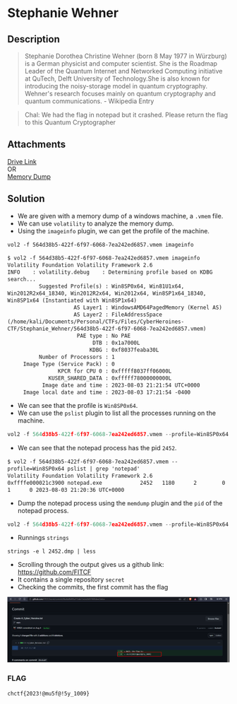 # Stephanie Wehner

## Description
> Stephanie Dorothea Christine Wehner (born 8 May 1977 in Würzburg) is a German physicist and computer scientist. She is the Roadmap Leader of the Quantum Internet and Networked Computing initiative at QuTech, Delft University of Technology.She is also known for introducing the noisy-storage model in quantum cryptography. Wehner's research focuses mainly on quantum cryptography and quantum communications. - Wikipedia Entry

> Chal: We had the flag in notepad but it crashed. Please return the flag to this Quantum Cryptographer

## Attachments
[Drive Link](https://drive.google.com/file/d/1wFihQD4zdespZx1Bjw5fV_zANoNrJg9k/view)  
OR  
[Memory Dump](./Dr.Quantum.zip)


## Solution
* We are given with a memory dump of a windows machine, a `.vmem` file.
* We can use `volatility` to analyze the memory dump.
* Using the `imageinfo` plugin, we can get the profile of the machine.
```
vol2 -f 564d38b5-422f-6f97-6068-7ea242ed6857.vmem imageinfo
```

```shell
$ vol2 -f 564d38b5-422f-6f97-6068-7ea242ed6857.vmem imageinfo                                               
Volatility Foundation Volatility Framework 2.6
INFO    : volatility.debug    : Determining profile based on KDBG search...
          Suggested Profile(s) : Win8SP0x64, Win81U1x64, Win2012R2x64_18340, Win2012R2x64, Win2012x64, Win8SP1x64_18340, Win8SP1x64 (Instantiated with Win8SP1x64)
                     AS Layer1 : WindowsAMD64PagedMemory (Kernel AS)
                     AS Layer2 : FileAddressSpace (/home/kali/Documents/Personal/CTFs/Files/CyberHeroines-CTF/Stephanie_Wehner/564d38b5-422f-6f97-6068-7ea242ed6857.vmem)
                      PAE type : No PAE
                           DTB : 0x1a7000L
                          KDBG : 0xf8037feaba30L
          Number of Processors : 1
     Image Type (Service Pack) : 0
                KPCR for CPU 0 : 0xfffff8037ff06000L
             KUSER_SHARED_DATA : 0xfffff78000000000L
           Image date and time : 2023-08-03 21:21:54 UTC+0000
     Image local date and time : 2023-08-03 17:21:54 -0400
```

* We can see that the profile is `Win8SP0x64`.
* We can use the `pslist` plugin to list all the processes running on the machine.
```python
vol2 -f 564d38b5-422f-6f97-6068-7ea242ed6857.vmem --profile=Win8SP0x64 pslist
```
* We can see that the notepad process has the pid `2452`.
```shell
$ vol2 -f 564d38b5-422f-6f97-6068-7ea242ed6857.vmem --profile=Win8SP0x64 pslist | grep 'notepad'
Volatility Foundation Volatility Framework 2.6
0xffffe000021c3900 notepad.exe            2452   1180      2        0      1      0 2023-08-03 21:20:36 UTC+0000
```
* Dump the notepad process using the `memdump` plugin and the `pid` of the notepad process.
```python
vol2 -f 564d38b5-422f-6f97-6068-7ea242ed6857.vmem --profile=Win8SP0x64 memdump --pid=2452 --dump-dir=dump 
```
* Runnings `strings` 
```
strings -e l 2452.dmp | less
```
* Scrolling through the output gives us a github link: https://github.com/FITCF
* It contains a single repository `secret`
* Checking the commits, the first commit has the flag  

![flag](image.png)

### FLAG
```
chctf{2023!@mu5f@!5y_1009}
```
